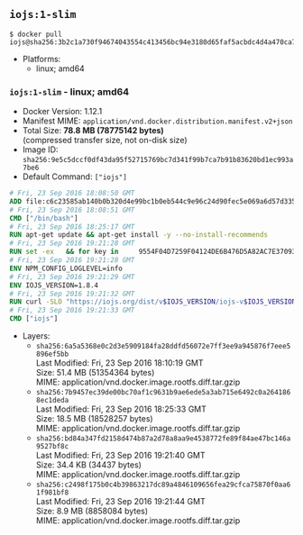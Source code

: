 ## `iojs:1-slim`

```console
$ docker pull iojs@sha256:3b2c1a730f94674043554c413456bc94e3180d65faf5acbdc4d4a470ca7e44f4
```

-	Platforms:
	-	linux; amd64

### `iojs:1-slim` - linux; amd64

-	Docker Version: 1.12.1
-	Manifest MIME: `application/vnd.docker.distribution.manifest.v2+json`
-	Total Size: **78.8 MB (78775142 bytes)**  
	(compressed transfer size, not on-disk size)
-	Image ID: `sha256:9e5c5dccf0df43da95f52715769bc7d341f99b7ca7b91b83620bd1ec993a7be6`
-	Default Command: `["iojs"]`

```dockerfile
# Fri, 23 Sep 2016 18:08:50 GMT
ADD file:c6c23585ab140b0b320d4e99bc1b0eb544c9e96c24d90fec5e069a6d57d335ca in / 
# Fri, 23 Sep 2016 18:08:51 GMT
CMD ["/bin/bash"]
# Fri, 23 Sep 2016 18:25:17 GMT
RUN apt-get update && apt-get install -y --no-install-recommends 		ca-certificates 		curl 		wget 	&& rm -rf /var/lib/apt/lists/*
# Fri, 23 Sep 2016 19:21:28 GMT
RUN set -ex   && for key in     9554F04D7259F04124DE6B476D5A82AC7E37093B     94AE36675C464D64BAFA68DD7434390BDBE9B9C5     0034A06D9D9B0064CE8ADF6BF1747F4AD2306D93     FD3A5288F042B6850C66B31F09FE44734EB7990E     71DCFD284A79C3B38668286BC97EC7A07EDE3FC1     DD8F2338BAE7501E3DD5AC78C273792F7D83545D   ; do     gpg --keyserver ha.pool.sks-keyservers.net --recv-keys "$key"   ; done
# Fri, 23 Sep 2016 19:21:28 GMT
ENV NPM_CONFIG_LOGLEVEL=info
# Fri, 23 Sep 2016 19:21:29 GMT
ENV IOJS_VERSION=1.8.4
# Fri, 23 Sep 2016 19:21:32 GMT
RUN curl -SLO "https://iojs.org/dist/v$IOJS_VERSION/iojs-v$IOJS_VERSION-linux-x64.tar.gz"   && curl -SLO "https://iojs.org/dist/v$IOJS_VERSION/SHASUMS256.txt.asc"   && gpg --verify SHASUMS256.txt.asc   && grep " iojs-v$IOJS_VERSION-linux-x64.tar.gz\$" SHASUMS256.txt.asc | sha256sum -c -   && tar -xzf "iojs-v$IOJS_VERSION-linux-x64.tar.gz" -C /usr/local --strip-components=1   && rm "iojs-v$IOJS_VERSION-linux-x64.tar.gz" SHASUMS256.txt.asc
# Fri, 23 Sep 2016 19:21:33 GMT
CMD ["iojs"]
```

-	Layers:
	-	`sha256:6a5a5368e0c2d3e5909184fa28ddfd56072e7ff3ee9a945876f7eee5896ef5bb`  
		Last Modified: Fri, 23 Sep 2016 18:10:19 GMT  
		Size: 51.4 MB (51354364 bytes)  
		MIME: application/vnd.docker.image.rootfs.diff.tar.gzip
	-	`sha256:7b9457ec39de00bc70af1c9631b9ae6ede5a3ab715e6492c0a2641868ec1deda`  
		Last Modified: Fri, 23 Sep 2016 18:25:33 GMT  
		Size: 18.5 MB (18528257 bytes)  
		MIME: application/vnd.docker.image.rootfs.diff.tar.gzip
	-	`sha256:bd84a347fd2158d474b87a2d78a8aa9e4538772fe89f84ae47bc146a9527bf8c`  
		Last Modified: Fri, 23 Sep 2016 19:21:40 GMT  
		Size: 34.4 KB (34437 bytes)  
		MIME: application/vnd.docker.image.rootfs.diff.tar.gzip
	-	`sha256:c2498f175b0c4b39863217dc89a4846109656fea29cfca75870f0aa61f981bf8`  
		Last Modified: Fri, 23 Sep 2016 19:21:44 GMT  
		Size: 8.9 MB (8858084 bytes)  
		MIME: application/vnd.docker.image.rootfs.diff.tar.gzip
